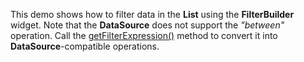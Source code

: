 This demo shows how to&nbsp;filter data in&nbsp;the **List** using the **FilterBuilder** widget. Note that the **DataSource** does not support the *"between"* operation. Call the [getFilterExpression()](/Documentation/ApiReference/UI_Widgets/dxFilterBuilder/Methods/#getFilterExpression) method to&nbsp;convert it&nbsp;into **DataSource**-compatible operations.